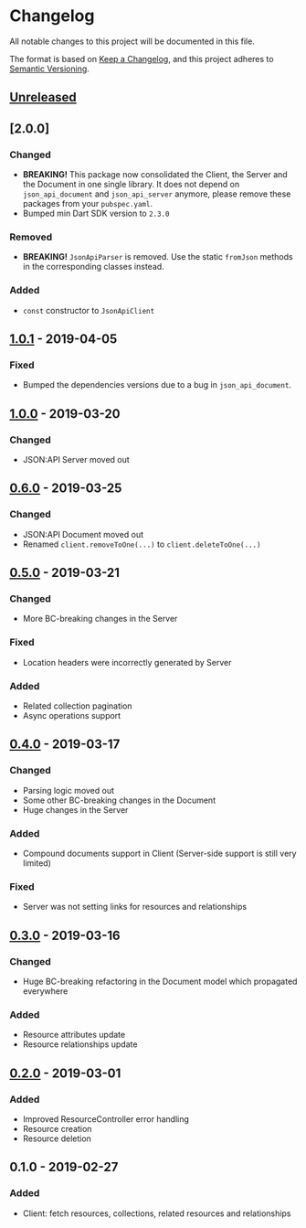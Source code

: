 # Changelog
All notable changes to this project will be documented in this file.

The format is based on [Keep a Changelog](https://keepachangelog.com/en/1.0.0/),
and this project adheres to [Semantic Versioning](https://semver.org/spec/v2.0.0.html).

## [Unreleased]
## [2.0.0]

### Changed
- **BREAKING!** This package now consolidated the Client, the Server and the Document in one single library. 
    It does not depend on `json_api_document` and `json_api_server` anymore, please remove these packages 
    from your `pubspec.yaml`.
- Bumped min Dart SDK version to `2.3.0`

### Removed
- **BREAKING!** `JsonApiParser` is removed. Use the static `fromJson` methods in the corresponding classes instead.

### Added
- `const` constructor to `JsonApiClient` 

## [1.0.1] - 2019-04-05
### Fixed
- Bumped the dependencies versions due to a bug in `json_api_document`.

## [1.0.0] - 2019-03-20
### Changed
- JSON:API Server moved out

## [0.6.0] - 2019-03-25
### Changed
- JSON:API Document moved out
- Renamed `client.removeToOne(...)` to `client.deleteToOne(...)`

## [0.5.0] - 2019-03-21
### Changed
- More BC-breaking changes in the Server

### Fixed
- Location headers were incorrectly generated by Server

### Added
- Related collection pagination
- Async operations support

## [0.4.0] - 2019-03-17
### Changed
- Parsing logic moved out
- Some other BC-breaking changes in the Document
- Huge changes in the Server

### Added
- Compound documents support in Client (Server-side support is still very limited)

### Fixed
- Server was not setting links for resources and relationships

## [0.3.0] - 2019-03-16
### Changed
- Huge BC-breaking refactoring in the Document model which propagated everywhere

### Added
- Resource attributes update
- Resource relationships update

## [0.2.0] - 2019-03-01
### Added
- Improved ResourceController error handling
- Resource creation
- Resource deletion

## 0.1.0 - 2019-02-27
### Added
- Client: fetch resources, collections, related resources and relationships

[Unreleased]: https://github.com/f3ath/json-api-dart/compare/1.0.1...HEAD
[1.0.1]: https://github.com/f3ath/json-api-dart/compare/1.0.0...1.0.1
[1.0.0]: https://github.com/f3ath/json-api-dart/compare/0.6.0...1.0.0
[0.6.0]: https://github.com/f3ath/json-api-dart/compare/0.5.0...0.6.0
[0.5.0]: https://github.com/f3ath/json-api-dart/compare/0.4.0...0.5.0
[0.4.0]: https://github.com/f3ath/json-api-dart/compare/0.3.0...0.4.0
[0.3.0]: https://github.com/f3ath/json-api-dart/compare/0.2.0...0.3.0
[0.2.0]: https://github.com/f3ath/json-api-dart/compare/0.1.0...0.2.0
